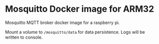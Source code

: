 # Mosquitto Docker image for ARM32

Mosquitto MQTT broker docker image for a raspberry pi.

Mount a volume to `/mosquitto/data` for data persistence. 
Logs will be written to console.
